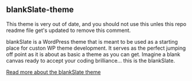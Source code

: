 <h2>blankSlate-theme</h2>

<p>This theme is very out of date, and you should not use this unles this repo readme file get's updated to remove this comment.</p>

<p>blankSlate is a WordPress theme that is meant to be used as a starting place for custon WP theme development. It serves as the perfect jumping off point as it is about as basic a theme as you can get. Imagine a blank canvas ready to accept your coding brilliance… this is the blankSlate.</p>

<p><a href="http://shawncope.com/web-development/blankslate-the-stripped-down-starter-theme-for-wordpress-3-5/">Read more about the blankSlate theme</a></p>
